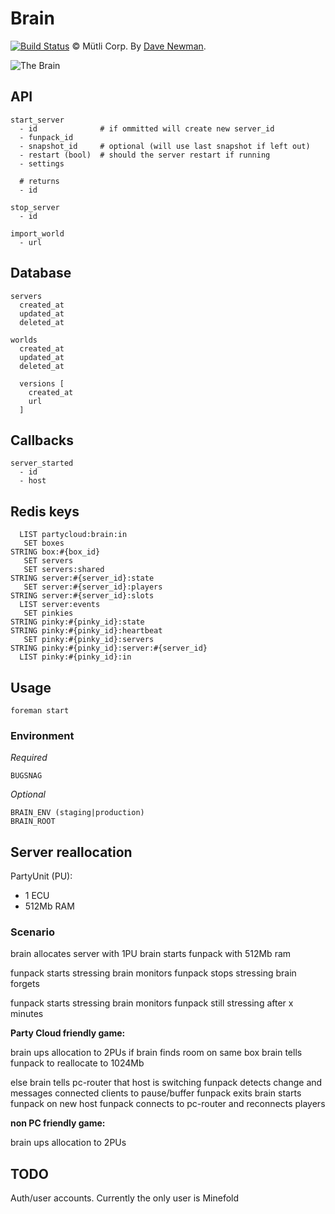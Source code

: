 # Brain

[![Build Status](https://magnum.travis-ci.com/minefold/brain.png?token=yfARxv3oq7ZT3ZbmJWVN)](http://magnum.travis-ci.com/minefold/brain) © Mütli Corp. By [Dave Newman](http://github.com/whatupdave).

![The Brain](http://www.badhaven.com/wp-content/uploads/2012/07/the-brain.jpg)

## API

    start_server
      - id              # if ommitted will create new server_id
      - funpack_id
      - snapshot_id     # optional (will use last snapshot if left out)
      - restart (bool)  # should the server restart if running
      - settings

      # returns
      - id

    stop_server
      - id

    import_world
      - url
  
## Database

    servers
      created_at
      updated_at
      deleted_at
      
    worlds
      created_at
      updated_at
      deleted_at
      
      versions [
        created_at
        url
      ]
      

## Callbacks

    server_started
      - id
      - host

## Redis keys

      LIST partycloud:brain:in
       SET boxes
    STRING box:#{box_id}
       SET servers
       SET servers:shared
    STRING server:#{server_id}:state
       SET server:#{server_id}:players
    STRING server:#{server_id}:slots
      LIST server:events
       SET pinkies
    STRING pinky:#{pinky_id}:state
    STRING pinky:#{pinky_id}:heartbeat
       SET pinky:#{pinky_id}:servers
    STRING pinky:#{pinky_id}:server:#{server_id}
      LIST pinky:#{pinky_id}:in


## Usage

    foreman start

### Environment

*Required*

    BUGSNAG

*Optional*

    BRAIN_ENV (staging|production)
    BRAIN_ROOT

## Server reallocation

PartyUnit (PU):
  - 1 ECU
  - 512Mb RAM

### Scenario
brain allocates server with 1PU
brain starts funpack with 512Mb ram

funpack starts stressing
brain monitors
funpack stops stressing
brain forgets

funpack starts stressing
brain monitors
funpack still stressing after x minutes

**Party Cloud friendly game:**

brain ups allocation to 2PUs
if brain finds room on same box
  brain tells funpack to reallocate to 1024Mb
  
else
  brain tells pc-router that host is switching
  funpack detects change and messages connected clients to pause/buffer
  funpack exits
  brain starts funpack on new host
  funpack connects to pc-router and reconnects players

**non PC friendly game:**

brain ups allocation to 2PUs



## TODO

Auth/user accounts. Currently the only user is Minefold